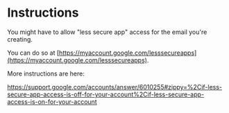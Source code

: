 # Instructions

You might have to allow "less secure app" access for the email you're creating.

You can do so at [https://myaccount.google.com/lesssecureapps](https://myaccount.google.com/lesssecureapps).

More instructions are here:

https://support.google.com/accounts/answer/6010255#zippy=%2Cif-less-secure-app-access-is-off-for-your-account%2Cif-less-secure-app-access-is-on-for-your-account
